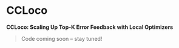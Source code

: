 # CCLoco

**CCLoco: Scaling Up Top-K Error Feedback with Local Optimizers**

> Code coming soon – stay tuned!
